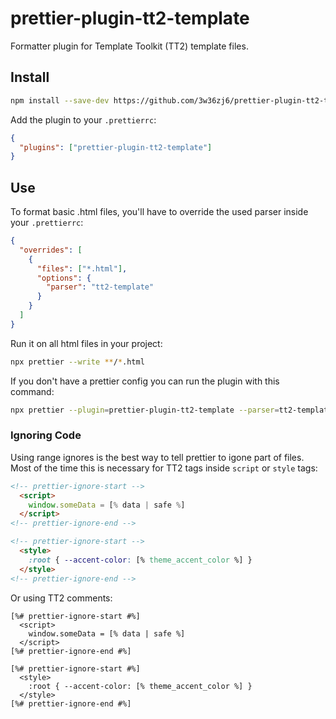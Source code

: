 # prettier-plugin-tt2-template

Formatter plugin for Template Toolkit (TT2) template files.

## Install

```bash
npm install --save-dev https://github.com/3w36zj6/prettier-plugin-tt2-template
```

Add the plugin to your `.prettierrc`:
```json
{
  "plugins": ["prettier-plugin-tt2-template"]
}
```

## Use

To format basic .html files, you'll have to override the used parser inside your `.prettierrc`:
```json
{
  "overrides": [
    {
      "files": ["*.html"],
      "options": {
        "parser": "tt2-template"
      }
    }
  ]
}
```

Run it on all html files in your project:
```bash
npx prettier --write **/*.html
```

If you don't have a prettier config you can run the plugin with this command:
```bash
npx prettier --plugin=prettier-plugin-tt2-template --parser=tt2-template --write **/*.html
```

### Ignoring Code

Using range ignores is the best way to tell prettier to igone part of files. Most of the time this is necessary for TT2 tags inside `script` or `style` tags:

```html
<!-- prettier-ignore-start -->
  <script>
    window.someData = [% data | safe %]
  </script>
<!-- prettier-ignore-end -->

<!-- prettier-ignore-start -->
  <style>
    :root { --accent-color: [% theme_accent_color %] }
  </style>
<!-- prettier-ignore-end -->
```

Or using TT2 comments:
```tt2
[%# prettier-ignore-start #%]
  <script>
    window.someData = [% data | safe %]
  </script>
[%# prettier-ignore-end #%]

[%# prettier-ignore-start #%]
  <style>
    :root { --accent-color: [% theme_accent_color %] }
  </style>
[%# prettier-ignore-end #%]
```
